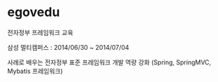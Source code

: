 egovedu
=======

전자정부 프레임워크 교육

삼성 멀티캠퍼스 : 2014/06/30 ~ 2014/07/04


사례로 배우는 전자정부 표준 프레임워크 개발 역량 강화
(Spring, SpringMVC, Mybatis 프레임워크)
